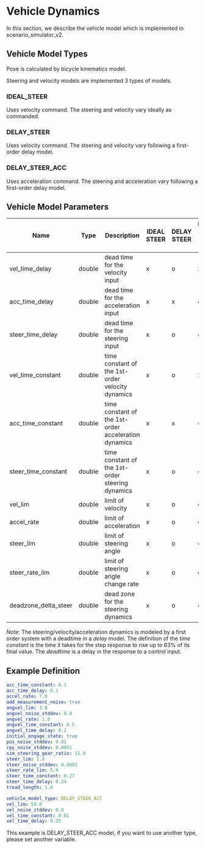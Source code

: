 # Vehicle Dynamics

In this section, we describe the vehicle model which is implemented in scenario_simulator_v2.


## Vehicle Model Types

Pose is calculated by bicycle kinematics model.

Steering and velocity models are implemented 3 types of models.

### IDEAL_STEER

Uses velocity command. The steering and velocity vary ideally as commanded.

### DELAY_STEER

Uses velocity command. The steering and velocity vary following a first-order delay model.

### DELAY_STEER_ACC

Uses acceleration command. The steering and acceleration vary following a first-order delay model.

## Vehicle Model Parameters
|         Name         |  Type  |                     Description                      | IDEAL STEER | DELAY STEER | DELAY STEER 　 ACC | Default value |  unit   |
| -------------------- | ------ | ---------------------------------------------------- | ----------- | ----------- | ------------------ | ------------- | ------- |
| vel_time_delay       | double | dead time for the velocity input                     | x           | o           | x                  | 0.25          | [s]     |
| acc_time_delay       | double | dead time for the acceleration input                 | x           | x           | o                  | 0.1           | [s]     |
| steer_time_delay     | double | dead time for the steering input                     | x           | o           | o                  | 0.24          | [s]     |
| vel_time_constant    | double | time constant of the 1st-order velocity dynamics     | x           | o           | x                  | 0.61          | [s]     |
| acc_time_constant    | double | time constant of the 1st-order acceleration dynamics | x           | x           | o                  | 0.1           | [s]     |
| steer_time_constant  | double | time constant of the 1st-order steering dynamics     | x           | o           | o                  | 0.27          | [s]     |
| vel_lim              | double | limit of velocity                                    | x           | o           | o                  | 50.0          | [m/s]   |
| accel_rate           | double | limit of acceleration                                | x           | o           | o                  | 7.0           | [m/ss]  |
| steer_lim            | double | limit of steering angle                              | x           | o           | o                  | 1.0           | [rad]   |
| steer_rate_lim       | double | limit of steering angle change rate                  | x           | o           | o                  | 5.0           | [rad/s] |
| deadzone_delta_steer | double | dead zone for the steering dynamics                  | x           | o           | o                  | 0.0           | [rad]   |

_Note_: The steering/velocity/acceleration dynamics is modeled by a first order system with a deadtime in a _delay_ model. The definition of the _time constant_ is the time it takes for the step response to rise up to 63% of its final value. The _deadtime_ is a delay in the response to a control input.

## Example Definition

```yaml
acc_time_constant: 0.1
acc_time_delay: 0.1
accel_rate: 7.0
add_measurement_noise: true
angvel_lim: 3.0
angvel_noise_stddev: 0.0
angvel_rate: 1.0
angvel_time_constant: 0.5
angvel_time_delay: 0.2
initial_engage_state: true
pos_noise_stddev: 0.01
rpy_noise_stddev: 0.0001
sim_steering_gear_ratio: 15.0
steer_lim: 1.0
steer_noise_stddev: 0.0001
steer_rate_lim: 5.0
steer_time_constant: 0.27
steer_time_delay: 0.24
tread_length: 1.0

vehicle_model_type: DELAY_STEER_ACC
vel_lim: 50.0
vel_noise_stddev: 0.0
vel_time_constant: 0.61
vel_time_delay: 0.25
```

This example is DELAY_STEER_ACC model, if you want to use another type, please set another variable.
